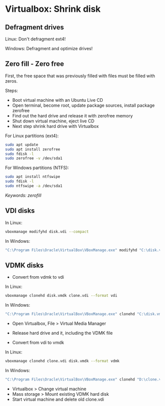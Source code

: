 # Virtualbox: Shrink disk

## Defragment drives

Linux: Don't defragment ext4!

Windows: Defragment and optimize drives!

## Zero fill - Zero free

First, the free space that was previously filled with files must be filled with zeros.

Steps:

* Boot virtual machine with an Ubuntu Live CD
* Open terminal, become root, update package sources, install package zerofree
* Find out the hard drive and release it with zerofree memory
* Shut down virtual machine, eject live CD
* Next step shrink hard drive with Virtualbox

For Linux partitions (ext4):

```bash
sudo apt update
sudo apt install zerofree
sudo fdisk -l
sudo zerofree -v /dev/sda1
```

For Windows partitions (NTFS):

```bash
sudo apt install ntfswipe
sudo fdisk -l
sudo ntfswipe -a /dev/sda1
```

*Keywords: zerofill*

## VDI disks

In Linux:

```bash
vboxmanage modifyhd disk.vdi --compact
```

In Windows:

```bash
"C:\Program Files\Oracle\VirtualBox\VBoxManage.exe" modifyhd "C:\disk.vdi" --compact
```

## VDMK disks

* Convert from vdmk to vdi

In Linux:

```bash
vboxmanage clonehd disk.vmdk clone.vdi --format vdi
```

In Windows:

```bash
"C:\Program Files\Oracle\VirtualBox\VBoxManage.exe" clonehd "C:\disk.vmdk" "D:\clone.vdi" --format vdi
```

* Open Virtualbox, File > Virtual Media Manager
* Release hard drive and it, including the VDMK file

* Convert from vdi to vmdk

In Linux:

```bash
vboxmanage clonehd clone.vdi disk.vmdk --format vdmk
```

In Windows:

```bash
"C:\Program Files\Oracle\VirtualBox\VBoxManage.exe" clonehd "D:\clone.vdi" "C:\disk.vmdk" --format vmdk
```

* Virtualbox > Change virtual machine
* Mass storage > Mount existing VDMK hard disk
* Start virtual machine and delete old clone.vdi
